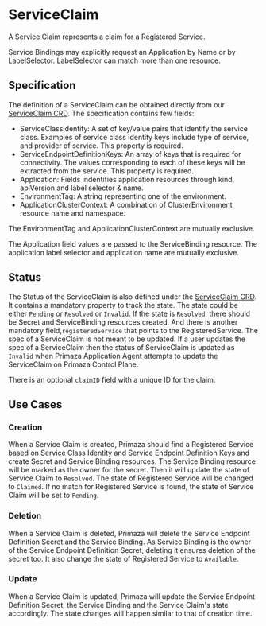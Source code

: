 # ServiceClaim

A Service Claim represents a claim for a Registered Service.

Service Bindings may explicitly request an Application by Name or by LabelSelector.
LabelSelector can match more than one resource.

## Specification

The definition of a ServiceClaim can be obtained directly from our [ServiceClaim
CRD](../../config/crd/bases/primaza.io_serviceclaims.yaml). The specification
contains few fields:

- ServiceClassIdentity: A set of key/value pairs that identify the service
  class. Examples of service class identity keys include type of service, and
  provider of service. This property is required.
- ServiceEndpointDefinitionKeys: An array of keys that is required for
  connectivity. The values corresponding to each of these keys will be extracted
  from the service. This property is required.
- Application: Fields indentifies application resources through kind, apiVersion
  and label selector & name.
- EnvironmentTag: A string representing one of the environment.
- ApplicationClusterContext: A combination of ClusterEnvironment resource name
  and namespace.

The EnvironmentTag and ApplicationClusterContext are mutually exclusive.

The Application field values are passed to the ServiceBinding resource. The
application label selector and application name are mutually exclusive.

## Status

The Status of the ServiceClaim is also defined under the [ServiceClaim
CRD](../../config/crd/bases/primaza.io_serviceclaims.yaml).
It contains a mandatory property to track the state.
The state could be either `Pending` or `Resolved` or `Invalid`.
If the state is `Resolved`, there should be Secret and ServiceBinding resources created. And there is another mandatory field,`registeredService` that points to the RegisteredService.
The spec of a ServiceClaim is not meant to be updated.
If a user updates the spec of a ServiceClaim then the status of ServiceClaim is updated as `Invalid` when Primaza Application Agent attempts to update the ServiceClaim on Primaza Control Plane.

There is an optional `claimID` field with a unique ID for the claim.

## Use Cases

### Creation

When a Service Claim is created, Primaza should find a Registered Service based on Service Class Identity and Service Endpoint Definition Keys and create Secret and Service Binding resources. The Service Binding resource will be marked as the owner for the secret. Then it will update the state of Service Claim to `Resolved`.  The state of Registered Service will be changed to `Claimed`. If no match for Registered Service is found, the state of Service Claim will be set to `Pending`.

### Deletion

When a Service Claim is deleted, Primaza will delete the Service Endpoint Definition Secret and the Service Binding. As Service Binding is the owner of the Service Endpoint Definition Secret, deleting it ensures deletion of the secret too. It also change the state of Registered Service to `Available`.

### Update

When a Service Claim is updated, Primaza will update the Service Endpoint Definition Secret, the Service Binding and the Service Claim's state accordingly.  The state changes will happen similar to that of creation time.
